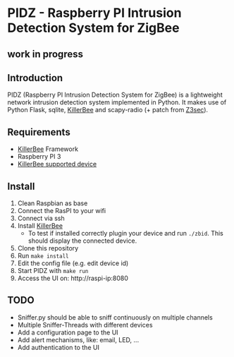 # PIDZ - Raspberry PI Intrusion Detection System for ZigBee

## work in progress

## Introduction
PIDZ (Raspberry PI Intrusion Detection System for ZigBee) is a lightweight network intrusion detection system implemented in Python. It makes use of Python Flask, sqlite, [KillerBee](https://github.com/riverloopsec/killerbee) and scapy-radio (+ patch from [Z3sec](https://github.com/IoTsec/Z3sec)).

## Requirements
- [KillerBee](https://github.com/riverloopsec/killerbee) Framework
- Raspberry PI 3
- [KillerBee supported device](https://github.com/riverloopsec/killerbee#required-hardware)

## Install
1. Clean Raspbian as base
2. Connect the RasPI to your wifi
3. Connect via ssh
4. Install [KillerBee](https://github.com/riverloopsec/killerbee)
    + To test if installed correctly plugin your device and run `./zbid`. This should display the connected device.
5. Clone this repository
6. Run `make install`
7. Edit the config file (e.g. edit device id)
8. Start PIDZ with `make run`
9. Access the UI on: http://raspi-ip:8080

## TODO
- Sniffer.py should be able to sniff continuously on multiple channels
- Multiple Sniffer-Threads with different devices
- Add a configuration page to the UI
- Add alert mechanisms, like: email, LED, ...
- Add authentication to the UI

